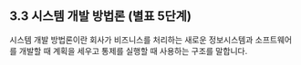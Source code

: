 ## 3.3 시스템 개발 방법론 (별표 5단계)

시스템 개발 방법론이란 회사가 비즈니스를 처리하는 새로운 정보시스템과 소프트웨어를 개발할 때 계획을 세우고 통제를 실행할 때 사용하는 구조를 말합니다.

